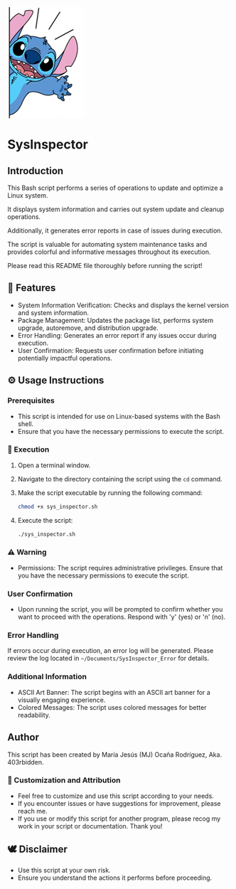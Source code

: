 ![Stitch wavin hand](https://github.com/403rbidden/Scripting-en-Linux/blob/main/SysInspector/stitch_waving_hand.png)

# SysInspector

## Introduction
This Bash script performs a series of operations to update and optimize a Linux system. 


It displays system information and carries out system update and cleanup operations. 


Additionally, it generates error reports in case of issues during execution. 


The script is valuable for automating system maintenance tasks and provides colorful and informative messages throughout its execution.


Please read this README file thoroughly before running the script!

## 🌈 Features
- System Information Verification: Checks and displays the kernel version and system information.
- Package Management: Updates the package list, performs system upgrade, autoremove, and distribution upgrade.
- Error Handling: Generates an error report if any issues occur during execution.
- User Confirmation: Requests user confirmation before initiating potentially impactful operations.

## ⚙️ Usage Instructions

### Prerequisites
- This script is intended for use on Linux-based systems with the Bash shell.
- Ensure that you have the necessary permissions to execute the script.

### 💾 Execution
1. Open a terminal window.
2. Navigate to the directory containing the script using the `cd` command.
3. Make the script executable by running the following command:

    ```bash
    chmod +x sys_inspector.sh
    ```
5. Execute the script:

    ```bash
    ./sys_inspector.sh
    ```

### ⚠️ Warning
- Permissions: The script requires administrative privileges. 
Ensure that you have the necessary permissions to execute the script.

### User Confirmation
- Upon running the script, you will be prompted to confirm whether you want to proceed with the operations. 
Respond with 'y' (yes) or 'n' (no).

### Error Handling
If errors occur during execution, an error log will be generated. 
Please review the log located in `~/Documents/SysInspector_Error` for details.

### Additional Information
- ASCII Art Banner: The script begins with an ASCII art banner for a visually engaging experience.
- Colored Messages: The script uses colored messages for better readability.

## Author
This script has been created by María Jesús (MJ) Ocaña Rodríguez, Aka. 403rbidden.

### 💌 Customization and Attribution
- Feel free to customize and use this script according to your needs.
- If you encounter issues or have suggestions for improvement, please reach me.
- If you use or modify this script for another program, please recog my work in your script or documentation. Thank you!

## 🕊 Disclaimer
- Use this script at your own risk. 
- Ensure you understand the actions it performs before proceeding.
